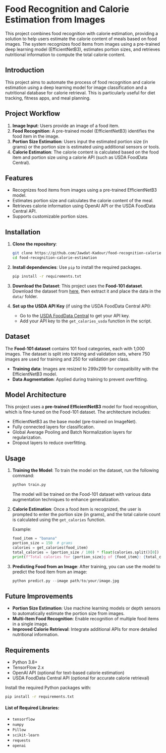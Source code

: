 # Food Recognition and Calorie Estimation from Images

This project combines food recognition with calorie estimation, providing a solution to help users estimate the calorie content of meals based on food images. The system recognizes food items from images using a pre-trained deep learning model (EfficientNetB3), estimates portion sizes, and retrieves nutritional information to compute the total calorie content.

## Introduction

This project aims to automate the process of food recognition and calorie estimation using a deep learning model for image classification and a nutritional database for calorie retrieval. This is particularly useful for diet tracking, fitness apps, and meal planning.

## Project Workflow

1. **Image Input**: Users provide an image of a food item.
2. **Food Recognition**: A pre-trained model (EfficientNetB3) identifies the food item in the image.
3. **Portion Size Estimation**: Users input the estimated portion size (in grams) or the portion size is estimated using additional sensors or tools.
4. **Calorie Estimation**: The calorie content is calculated based on the food item and portion size using a calorie API (such as USDA FoodData Central).

## Features

- Recognizes food items from images using a pre-trained EfficientNetB3 model.
- Estimates portion size and calculates the calorie content of the meal.
- Retrieves calorie information using OpenAI API or the USDA FoodData Central API.
- Supports customizable portion sizes.
  
## Installation

1. **Clone the repository**:
    ```bash
    git clone https://github.com/Jawdat-Kadour/food-recognition-calorie-estimation.git
    cd food-recognition-calorie-estimation
    ```

2. **Install dependencies**:
    Use `pip` to install the required packages.
    ```bash
    pip install -r requirements.txt
    ```

3. **Download the Dataset**:
    This project uses the **Food-101 dataset**. Download the dataset from [here](https://www.vision.ee.ethz.ch/datasets_extra/food-101/), then extract it and place the data in the `data/` folder.

4. **Set up the USDA API Key** (if using the USDA FoodData Central API):
    - Go to the [USDA FoodData Central](https://fdc.nal.usda.gov/api-key-signup.html) to get your API key.
    - Add your API key to the `get_calories_usda` function in the script.

## Dataset

The **Food-101 dataset** contains 101 food categories, each with 1,000 images. The dataset is split into training and validation sets, where 750 images are used for training and 250 for validation per class.

- **Training data**: Images are resized to 299x299 for compatibility with the EfficientNetB3 model.
- **Data Augmentation**: Applied during training to prevent overfitting.

## Model Architecture

This project uses a **pre-trained EfficientNetB3** model for food recognition, which is fine-tuned on the Food-101 dataset. The architecture includes:
- EfficientNetB3 as the base model (pre-trained on ImageNet).
- Fully connected layers for classification.
- Global Average Pooling and Batch Normalization layers for regularization.
- Dropout layers to reduce overfitting.

## Usage

1. **Training the Model**:
    To train the model on the dataset, run the following command:
    ```bash
    python train.py
    ```
    The model will be trained on the Food-101 dataset with various data augmentation techniques to enhance generalization.

2. **Calorie Estimation**:
    Once a food item is recognized, the user is prompted to enter the portion size (in grams), and the total calorie count is calculated using the `get_calories` function.
    
    Example:
    ```python
    food_item = "banana"
    portion_size = 150  # grams
    calories = get_calories(food_item)
    total_calories = (portion_size / 100) * float(calories.split()[0])
    print(f"Total calories for {portion_size}g of {food_item}: {total_calories} calories")
    ```

3. **Predicting Food from an Image**:
    After training, you can use the model to predict the food item from an image:
    ```python
    python predict.py --image path/to/your/image.jpg
    ```

## Future Improvements

- **Portion Size Estimation**: Use machine learning models or depth sensors to automatically estimate the portion size from images.
- **Multi-Item Food Recognition**: Enable recognition of multiple food items in a single image.
- **Improved Calorie Retrieval**: Integrate additional APIs for more detailed nutritional information.

## Requirements

- Python 3.8+
- TensorFlow 2.x
- OpenAI API (optional for text-based calorie estimation)
- USDA FoodData Central API (optional for accurate calorie retrieval)

Install the required Python packages with:
```bash
pip install -r requirements.txt
```

#### List of Required Libraries:
- `tensorflow`
- `numpy`
- `Pillow`
- `scikit-learn`
- `requests`
- `openai`
